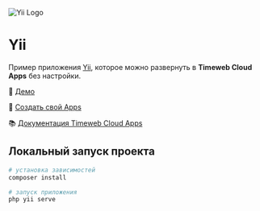 ![Yii Logo](https://st.timeweb.com/cloud-static/apps-logo/yii.svg)

# Yii

Пример приложения [Yii](https://www.yiiframework.com/), которое можно развернуть в **Timeweb Cloud Apps** без настройки.

:tada: [Демо](https://timeweb-cloud-app-example-yii-4230.twc1.net)

:rocket: [Создать свой Apps](https://timeweb.cloud/my/apps/create)

:books: [Документация Timeweb Cloud Apps](https://timeweb.cloud/docs/apps)

## <a name="dev"></a>Локальный запуск проекта

```bash
# установка зависимостей
composer install

# запуск приложения
php yii serve
```
